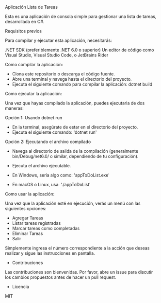 Aplicación Lista de Tareas

Esta es una aplicación de consola simple para gestionar una lista de tareas, desarrollada en C#.

Requisitos previos 
  
Para compilar y ejecutar esta aplicación, necesitarás:

.NET SDK (preferiblemente .NET 6.0 o superior)
Un editor de código como Visual Studio, Visual Studio Code, o JetBrains Rider

Como compilar la aplicación:

- Clona este repositorio o descarga el código fuente.
- Abre una terminal y navega hasta el directorio del proyecto.
- Ejecuta el siguiente comando para compilar la aplicación:   dotnet build

Como ejecutar la aplicación:

Una vez que hayas compilado la aplicación, puedes ejecutarla de dos maneras:

Opción 1: Usando dotnet run

- En la terminal, asegúrate de estar en el directorio del proyecto.
- Ejecuta el siguiente comando: 'dotnet run'

Opción 2: Ejecutando el archivo compilado

- Navega al directorio de salida de la compilación (generalmente bin/Debug/net6.0/ o similar, dependiendo de tu configuración).
- Ejecuta el archivo ejecutable. 

- En Windows, sería algo como:  'appToDoList.exe'

- En macOS o Linux, usa: './appToDoList'

Como usar la aplicación:

Una vez que la aplicación esté en ejecución, verás un menú con las siguientes opciones:

- Agregar Tareas
- Listar tareas registradas
- Marcar tareas como completadas
- Eliminar Tareas
- Salir

Simplemente ingresa el número correspondiente a la acción que deseas realizar y sigue las instrucciones en pantalla.

- Contribuciones 

Las contribuciones son bienvenidas. Por favor, abre un issue para discutir los cambios propuestos antes de hacer un pull request.

- Licencia 

MIT
















